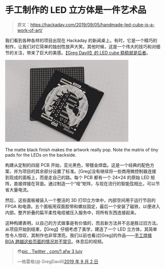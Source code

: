 # 手工制作的 LED 立方体是一件艺术品

> 原文：<https://hackaday.com/2019/09/05/handmade-led-cube-is-a-work-of-art/>

我们看到各种各样的项目出现在 Hackaday 的新闻桌上。有时，它是一个精巧的制作，让我们对它简单的独创性放声大笑。其他时候，这是一个伟大的技巧和对细节的关注，带来了巨大的美感。[【Greg Davill】的 LED cube 稳稳就是后者](https://twitter.com/GregDavill/status/1166664600755924993)。

![](img/b2d37fba34ce5b90035cb7c792b2c66e.png)

The matte black finish makes the artwork really pop. Note the matrix of tiny pads for the LEDs on the backside.

构建从定制的四层 PCB 开始，亚光黑色，带镀金焊盘。这是一个经典的配色方案，并为项目的其余部分设置了标准。[Greg]没有继续将一些商用微控制器连接到现成的面板上，而是走自己的路。每个 PCB 都有一个 24×24 的原始 LED 矩阵，直接焊接在背面。通过制造一个“哑”矩阵，与现在流行的智能弦相比，可以节省大量电流。

然后，这些面板被装入一个整洁的 3D 打印立方体中，内部空间用于运行节目的 FPGA 和电源。五个面板用双面胶带和螺丝固定，最后一个安装了磁铁，以便进入内部。整齐折叠的扁平柔性电缆被压入服务中，将所有东西连接起来。

这种构建表明，以自己的方式做事是有价值的，而且新方法并不总是胜过旧方法。从项目开始到结束，【Greg】仔细考虑了美学，建造了一个 LED 立方体，其简单性令人惊叹，其制作也非常漂亮。我们以前也看过[Greg]的作品——[手工焊接 BGA 跨越这些页面的情况并不常见](https://hackaday.com/2019/07/08/bga-hand-soldering-uses-tombstone-resistor-technique-demands-surgical-precision/)。休息后的视频。

> 😳[pic . Twitter . com/1 afw 3 luiy](https://t.co/1aqFw3LUiy)
> 
> —格雷格(@ GregDavill)[2019 年 9 月 2 日](https://twitter.com/GregDavill/status/1168357550523183105?ref_src=twsrc%5Etfw)
